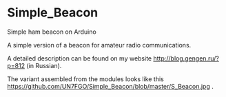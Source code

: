 # Simple_Beacon
Simple ham beacon on Arduino

A simple version of a beacon for amateur radio communications.

A detailed description can be found on my website http://blog.gengen.ru/?p=812 (in Russian).

The variant assembled from the modules looks like this https://github.com/UN7FGO/Simple_Beacon/blob/master/S_Beacon.jpg .
